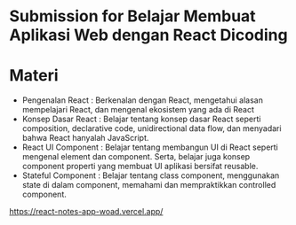 # Submission for Belajar Membuat Aplikasi Web dengan React Dicoding

# Materi
- Pengenalan React :  Berkenalan dengan React, mengetahui alasan mempelajari React, dan mengenal ekosistem yang ada di React 
- Konsep Dasar React : Belajar tentang konsep dasar React seperti composition, declarative code, unidirectional data flow, dan menyadari bahwa React hanyalah JavaScript.
- React UI Component : Belajar tentang membangun UI di React seperti mengenal element dan component. Serta, belajar juga konsep component properti yang membuat UI aplikasi bersifat reusable.
- Stateful Component : Belajar tentang class component, menggunakan state di dalam component, memahami dan mempraktikkan controlled component.

https://react-notes-app-woad.vercel.app/
